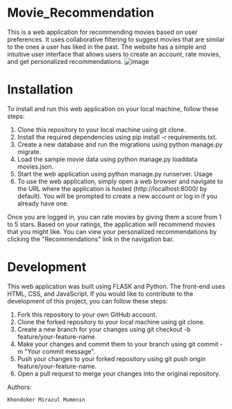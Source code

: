 # Movie_Recommendation
This is a web application for recommending movies based on user preferences. It uses collaborative filtering to suggest movies that are similar to the ones a user has liked in the past. The website has a simple and intuitive user interface that allows users to create an account, rate movies, and get personalized recommendations.
![image](https://user-images.githubusercontent.com/81968951/225115452-c6749718-8560-4634-be62-352d168a19c1.png)

# Installation
To install and run this web application on your local machine, follow these steps:

1. Clone this repository to your local machine using git clone.
2. Install the required dependencies using pip install -r requirements.txt.
3. Create a new database and run the migrations using python manage.py migrate.
4. Load the sample movie data using python manage.py loaddata movies.json.
5. Start the web application using python manage.py runserver.
Usage
6. To use the web application, simply open a web browser and navigate to the URL where the application is hosted (http://localhost:8000/ by default). You will be prompted to create a new account or log in if you already have one.

Once you are logged in, you can rate movies by giving them a score from 1 to 5 stars. Based on your ratings, the application will recommend movies that you might like. You can view your personalized recommendations by clicking the "Recommendations" link in the navigation bar.

# Development
This web application was built using FLASK and Python. The front-end uses HTML, CSS, and JavaScript. If you would like to contribute to the development of this project, you can follow these steps:

1. Fork this repository to your own GitHub account.
2. Clone the forked repository to your local machine using git clone.
3. Create a new branch for your changes using git checkout -b feature/your-feature-name.
4. Make your changes and commit them to your branch using git commit -m "Your commit message".
5. Push your changes to your forked repository using git push origin feature/your-feature-name.
6. Open a pull request to merge your changes into the original repository.

 Authors:
 ```
Khondoker Mirazul Mumenin
```
